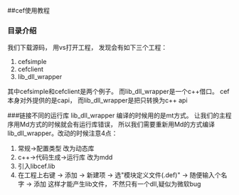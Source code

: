 ##cef使用教程
### 目录介绍
我们下载源码， 用vs打开工程， 发现会有如下三个工程：

1. cefsimple
2. cefclient
3. lib_dll_wrapper

其中cefsimple和cefclient是两个例子。 而lib_dll_wrapper是一个c++借口。 cef本身对外提供的是capi， 而lib_dll_wrapper是把只转换为c++ api

###链接不同的运行库
lib_dll_wrapper 编译的时候用的是mt方式。 让我们的主程序用Md方式的时候就会有运行库错误， 所以我们需要重新用Md的方式编译lib_dll_wrapper。改动的时候注意4点：
1. 常规->配置类型 改为动态库
2. c++->代码生成->运行库 改为mdd
3. 引入libcef.lib
4. 在工程上右键 -> 添加 -> 新建项 -> 选"模块定义文件(.def)" -> 随便输入个名字 -> 添加 这样才能产生lib文件， 不然只有一个dll,疑似为微软bug

